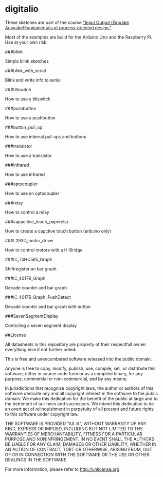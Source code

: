 digitalio
=========

These sketches are part of the course ["Input Output (Eingabe Ausgabe)Fundamentals of process-oriented design."](https://interface.fh-potsdam.de/eingabe-ausgabe/)  

Most of the examples are build for the Arduino Uno and the Raspberry Pi. Use at your own risk.

###blink

Simple blink sketches  

###blink_with_serial

Blink and write info to serial  

###tiltswitch

How to use a tiltswitch  

###pushbutton

How to use a pushbutton  

###button_pull_up

How to use internal pull ups and buttons

###transistor

How to use a transistor  

###infrared

How to use infrared  

###optocoupler

How to use an optocoupler

###relay

How to control a relay  

###capacitive_touch_paperclip

How to create a capcitve touch button (arduino only)

###L293D_motor_driver

How to control motors with a H-Bridge  

###IC_74HC595_Graph

Shiftregister an bar graph  

###IC_4017B_Graph

Decade counter and bar graph

###IC_4017B_Graph_PushDetect

Decade counter and bar graph with button  

###SevenSegmentDisplay

Controling a seven segment display  

##License  

All datasheets in this repository are property of their respectfull owner everything else if not further noted:  

This is free and unencumbered software released into the public domain.  

Anyone is free to copy, modify, publish, use, compile, sell, or distribute this software, either in source code form or as a compiled binary, for any purpose, commercial or non-commercial, and by any means.  

In jurisdictions that recognize copyright laws, the author or authors of this software dedicate any and all copyright interest in the software to the public domain. We make this dedication for the benefit of the public at large and to the detriment of our heirs and successors. We intend this dedication to be an overt act of relinquishment in perpetuity of all present and future rights to this software under copyright law.  

THE SOFTWARE IS PROVIDED "AS IS", WITHOUT WARRANTY OF ANY KIND, EXPRESS OR IMPLIED, INCLUDING BUT NOT LIMITED TO THE WARRANTIES OF MERCHANTABILITY, FITNESS FOR A PARTICULAR PURPOSE AND NONINFRINGEMENT. IN NO EVENT SHALL THE AUTHORS BE LIABLE FOR ANY CLAIM, DAMAGES OR OTHER LIABILITY, WHETHER IN AN ACTION OF CONTRACT, TORT OR OTHERWISE, ARISING FROM, OUT OF OR IN CONNECTION WITH THE SOFTWARE OR THE USE OR OTHER DEALINGS IN THE SOFTWARE.  

For more information, please refer to <http://unlicense.org>  


